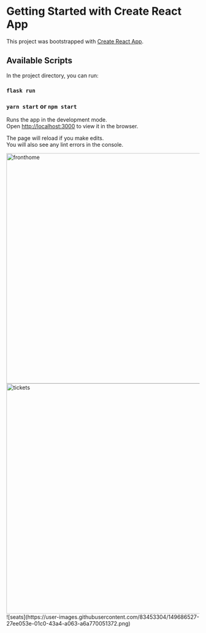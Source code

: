 # Getting Started with Create React App

This project was bootstrapped with [Create React App](https://github.com/facebook/create-react-app).

## Available Scripts

In the project directory, you can run:

### `flask run`

### `yarn start` or `npm start`

Runs the app in the development mode.\
Open [http://localhost:3000](http://localhost:3000) to view it in the browser.

The page will reload if you make edits.\
You will also see any lint errors in the console.


<img width="600" alt="fronthome" src="https://user-images.githubusercontent.com/83453304/149686413-479d4844-32bb-4fea-8368-52286aa1e966.png">
<img width="600" alt="tickets" src="https://user-images.githubusercontent.com/83453304/149686421-69719467-fedf-4986-b6ea-6214459660cd.png">
![seats](https://user-images.githubusercontent.com/83453304/149686527-27ee053e-01c0-43a4-a063-a6a770051372.png)
